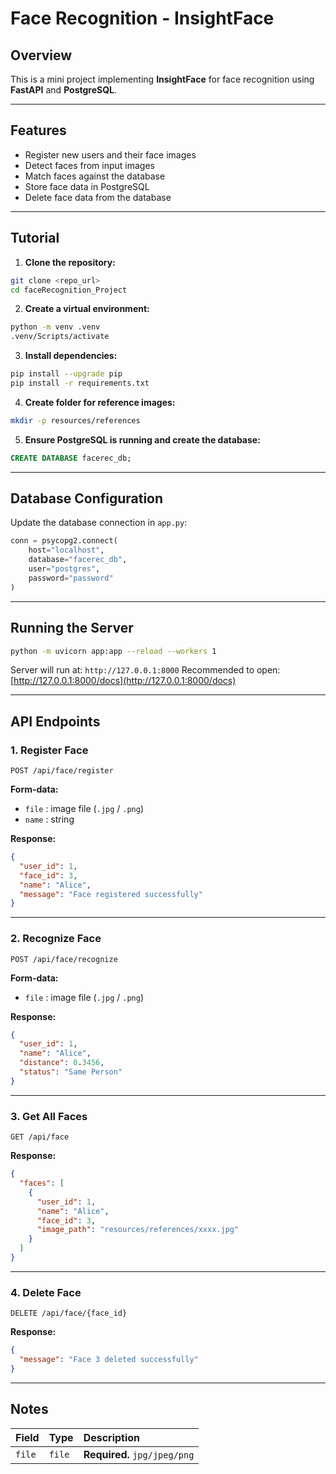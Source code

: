 # Face Recognition - InsightFace

## Overview

This is a mini project implementing **InsightFace** for face recognition using **FastAPI** and **PostgreSQL**.

---

## Features

* Register new users and their face images
* Detect faces from input images
* Match faces against the database
* Store face data in PostgreSQL
* Delete face data from the database

---

## Tutorial

1. **Clone the repository:**

```bash
git clone <repo_url>
cd faceRecognition_Project
```

2. **Create a virtual environment:**

```bash
python -m venv .venv
.venv/Scripts/activate
```

3. **Install dependencies:**

```bash
pip install --upgrade pip
pip install -r requirements.txt
```

4. **Create folder for reference images:**

```bash
mkdir -p resources/references
```

5. **Ensure PostgreSQL is running and create the database:**

```sql
CREATE DATABASE facerec_db;
```

---

## Database Configuration

Update the database connection in `app.py`:

```python
conn = psycopg2.connect(
    host="localhost",
    database="facerec_db",
    user="postgres",
    password="password"
)
```

---

## Running the Server

```bash
python -m uvicorn app:app --reload --workers 1
```

Server will run at: `http://127.0.0.1:8000`
Recommended to open: [http://127.0.0.1:8000/docs](http://127.0.0.1:8000/docs)

---

## API Endpoints

### 1. Register Face

```
POST /api/face/register
```

**Form-data:**

* `file` : image file (`.jpg` / `.png`)
* `name` : string

**Response:**

```json
{
  "user_id": 1,
  "face_id": 3,
  "name": "Alice",
  "message": "Face registered successfully"
}
```

---

### 2. Recognize Face

```
POST /api/face/recognize
```

**Form-data:**

* `file` : image file (`.jpg` / `.png`)

**Response:**

```json
{
  "user_id": 1,
  "name": "Alice",
  "distance": 0.3456,
  "status": "Same Person"
}
```

---

### 3. Get All Faces

```
GET /api/face
```

**Response:**

```json
{
  "faces": [
    {
      "user_id": 1,
      "name": "Alice",
      "face_id": 3,
      "image_path": "resources/references/xxxx.jpg"
    }
  ]
}
```

---

### 4. Delete Face

```
DELETE /api/face/{face_id}
```

**Response:**

```json
{
  "message": "Face 3 deleted successfully"
}
```

---

## Notes

| Field  | Type   | Description                  |
| :----- | :----- | :--------------------------- |
| `file` | `file` | **Required.** `jpg/jpeg/png` |